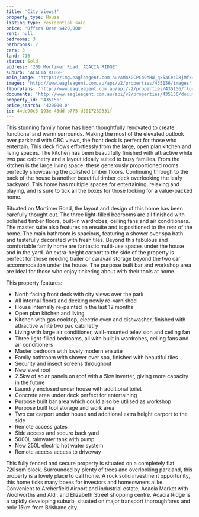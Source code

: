 ```yaml
---
title: 'City Views!'
property_type: House
listing_type: residential_sale
price: 'Offers Over $420,000'
rent: null
bedrooms: 3
bathrooms: 2
cars: 3
land: 716
status: Sold
address: '209 Mortimer Road, ACACIA RIDGE'
suburb: 'ACACIA RIDGE'
main_image: 'https://img.eagleagent.com.au/AMoXGCPCo9hHW_qx5aCecD8jMfk=/1280x854/smart/https://s3-us-west-2.amazonaws.com/eagleagent-orig/images/6821102/125157758-image-M.jpg'
images: 'http://www.eagleagent.com.au/api/v2/properties/435156/images'
floorplans: 'http://www.eagleagent.com.au/api/v2/properties/435156/floorplans'
documents: 'http://www.eagleagent.com.au/api/v2/properties/435156/documents'
property_id: '435156'
price_search: '420000.0'
id: 44dc90c3-193e-43dd-b775-d5017289531f
---
```

This stunning family home has been thoughtfully renovated to create functional and warm surrounds. Making the most of the elevated outlook over parkland with CBC views, the front deck is perfect for those who entertain. This deck flows effortlessly from the large, open plan kitchen and living spaces. The kitchen has been beautifully finished with attractive white two pac cabinetry and a layout ideally suited to busy families. From the kitchen is the large living space; these generously proportioned rooms perfectly showcasing the polished timber floors. Continuing through to the back of the house is another beautiful timber deck overlooking the leafy backyard. This home has multiple spaces for entertaining, relaxing and playing, and is sure to tick all the boxes for those looking for a value-packed home.

Situated on Mortimer Road, the layout and design of this home has been carefully thought out. The three light-filled bedrooms are all finished with polished timber floors, built-in wardrobes, ceiling fans and air conditioners. The master suite also features an ensuite and is positioned to the rear of the home. The main bathroom is spacious, featuring a shower over spa bath and tastefully decorated with fresh tiles. Beyond this fabulous and comfortable family home are fantastic multi-use spaces under the house and in the yard. An extra-height carport to the side of the property is perfect for those needing trailer or caravan storage beyond the two car accommodation under the house. The purpose built bar and workshop area are ideal for those who enjoy tinkering about with their tools at home.

This property features:

*  North facing front deck with city views over the park
*  All internal floors and decking newly re-varnished
*  House internally re-painted in the last 12 months
*  Open plan kitchen and living
*  Kitchen with gas cooktop, electric oven and dishwasher, finished with attractive white two pac cabinetry
*  Living with large air conditioner, wall-mounted television and ceiling fan
*  Three light-filled bedrooms, all with built in wardrobes, ceiling fans and air conditioners
*  Master bedroom with lovely modern ensuite
*  Family bathroom with shower over spa, finished with beautiful tiles
*  Security and insect screens throughout
*  New steel roof
*  2.5kw of solar panels on roof with a 5kw inverter, giving more capacity in the future
*  Laundry enclosed under house with additional toilet
*  Concrete area under deck perfect for entertaining
*  Purpose built bar area which could also be utilised as workshop
*  Purpose built tool storage and work area
*  Two car carport under house and additional extra height carport to the side
*  Remote access gates
*  Side access and secure back yard
*  5000L rainwater tank with pump
*  New 250L electric hot water system
*  Remote access access to driveway

This fully fenced and secure property is situated on a completely flat 720sqm block. Surrounded by plenty of trees and overlooking parkland, this property is a lovely place to call home. A rock solid investment opportunity, this home ticks many boxes for investors and homeowners alike. Convenient to Archerfield Airport and industrial estate, Acacia Market with Woolworths and Aldi, and Elizabeth Street shopping centre. Acacia Ridge is a rapidly developing suburb, situated on major transport thoroughfares and only 15km from Brisbane city.
